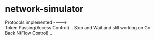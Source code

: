 # network-simulator
Protocols implemented ---->  
Token Passing(Access Control) .. 
Stop and Wait and still working on Go Back N(Flow Control) .. 
